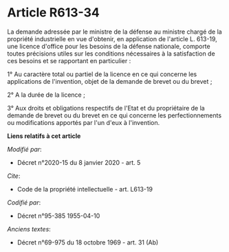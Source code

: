 # Article R613-34

La demande adressée par le     ministre de la défense au ministre chargé de la propriété industrielle en vue d'obtenir, en
application de l'article L. 613-19, une licence d'office pour les besoins de la défense nationale, comporte toutes précisions
utiles sur les conditions nécessaires à la satisfaction de ces besoins et se rapportant en particulier : 

1° Au caractère total ou partiel de la licence en ce qui concerne les applications de l'invention, objet de la demande de
brevet ou du brevet ; 

2° A la durée de la licence ; 

3° Aux droits et obligations respectifs de l'Etat et du propriétaire de la demande de brevet ou du brevet en ce qui concerne
les perfectionnements ou modifications apportés par l'un d'eux à l'invention.

**Liens relatifs à cet article**

_Modifié par_:

  - Décret n°2020-15 du 8 janvier 2020 - art. 5

_Cite_:

  - Code de la propriété intellectuelle - art. L613-19

_Codifié par_:

  - Décret n°95-385 1955-04-10

_Anciens textes_:

  - Décret n°69-975 du 18 octobre 1969 - art. 31 (Ab)

